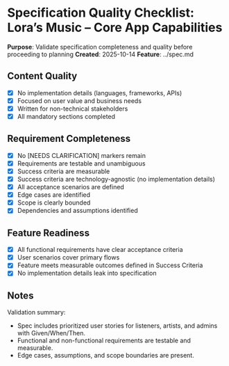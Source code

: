 # Specification Quality Checklist: Lora’s Music – Core App Capabilities

**Purpose**: Validate specification completeness and quality before proceeding to planning
**Created**: 2025-10-14
**Feature**: ../spec.md

## Content Quality

- [x] No implementation details (languages, frameworks, APIs)
- [x] Focused on user value and business needs
- [x] Written for non-technical stakeholders
- [x] All mandatory sections completed

## Requirement Completeness

- [x] No [NEEDS CLARIFICATION] markers remain
- [x] Requirements are testable and unambiguous
- [x] Success criteria are measurable
- [x] Success criteria are technology-agnostic (no implementation details)
- [x] All acceptance scenarios are defined
- [x] Edge cases are identified
- [x] Scope is clearly bounded
- [x] Dependencies and assumptions identified

## Feature Readiness

- [x] All functional requirements have clear acceptance criteria
- [x] User scenarios cover primary flows
- [x] Feature meets measurable outcomes defined in Success Criteria
- [x] No implementation details leak into specification

## Notes

Validation summary:

- Spec includes prioritized user stories for listeners, artists, and admins with Given/When/Then.
- Functional and non-functional requirements are testable and measurable.
- Edge cases, assumptions, and scope boundaries are present.
